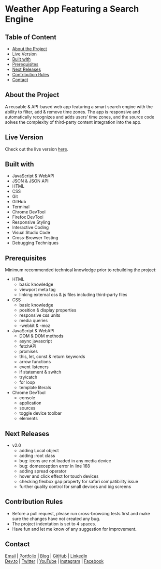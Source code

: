 # Weather App Featuring a Search Engine

<!-- table of content -->
## Table of Content

* [About the Project](#about-the-project)
* [Live Version](#live-version)
* [Built with](#built-with)
* [Prerequisites](#prerequisites)
* [Next Releases](#next-releases)
* [Contribution Rules](#contribution-rules)
* [Contact](#contact)

<!-- about -->
## About the Project

A reusable & API-based web app featuring a smart search engine with the ability to filter, add & remove time zones. The app is responsive and automatically recognizes and adds users’ time zones, and the source code solves the complexity of third-party content integration into the app.

<!-- live version -->
## Live Version

Check out the live version [here](https://ali-shariatii.github.io/weather-app-featuring-a-search-engine/).

<!-- built -->
## Built with

* JavaScript & WebAPI
* JSON & JSON API
* HTML
* CSS
* Git
* GitHub
* Terminal
* Chrome DevTool
* Firefox DevTool
* Responsive Styling
* Interactive Coding
* Visual Studio Code
* Cross-Browser Testing
* Debugging Techniques

<!-- prerequisites -->
## Prerequisites

Minimum recommended technical knowledge prior to rebuilding the project:

* HTML
    * basic knowledge
    * viewport meta tag
    * linking external css & js files including third-party files
* CSS
    * basic knowledge
    * position & display properties
    * responsive css units
    * media queries
    * -webkit & -moz
* JavaScript & WebAPI
    * DOM & DOM methods
    * async javascript
    * fetchAPI
    * promises
    * this, let, const & return keywords
    * arrow functions
    * event listeners
    * if statement & switch
    * try/catch
    * for loop
    * template literals
* Chrome DevTool
   * console
   * application
   * sources
   * toggle device toolbar
   * elements

<!-- new releases -->
## Next Releases

* v2.0
    * adding Local object
    * adding :root class
    * bug: icons are not loaded in any media device
    * bug: domexception error in line 168
    * adding spread operator
    * hover and click effect for touch devices
    * checking flexbox gap property for safari compatibility issue
    * further quality control for small devices and big screens

<!-- contribution -->
## Contribution Rules

* Before a pull request, please run cross-browsing tests first and make sure the changes have not created any bug.
* The project indentation is set to 4 spaces.
* Have fun and let me know of any suggestion for improvement.

<!-- contact -->
## Contact

[Email](mailto:a.shariatii91@gmail.com) | [Portfolio](https://alishariatii.com/) | [Blog](https://blog.alishariatii.com/) | [GitHub](https://github.com/ali-shariatii/) | [LinkedIn](https://www.linkedin.com/in/ali-shariatii/)  
[Dev.to](https://dev.to/alishariatii) | [Twitter](https://twitter.com/a_shariatii) | [YouTube](https://www.youtube.com/channel/UCtMqKuobuxPU_9ZIp8vZXgw) | [Instagram](https://www.instagram.com/web_block/)  | [Facebook](https://www.facebook.com/webblokk)


<!-- 
Guidelines
    https://www.markdownguide.org/basic-syntax/#reference-style-links
    https://guides.github.com/pdfs/markdown-cheatsheet-online.pdf 
-->